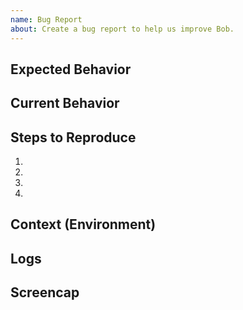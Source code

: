 ```yaml
---
name: Bug Report
about: Create a bug report to help us improve Bob.
---
```


<!--- Provide a general summary of the issue in the Title above -->

## Expected Behavior
<!--- Tell us what should happen -->

## Current Behavior
<!--- Tell us what happens instead of the expected behavior -->

## Steps to Reproduce
<!--- Provide a link to a live example, or an unambiguous set of steps to -->
<!--- reproduce this bug. Include code to reproduce, if relevant -->
1.
1.
1.
1.

## Context (Environment)
<!--- How has this issue affected you? What are you trying to accomplish? -->
<!--- Providing context helps us come up with a solution that is most useful in the real world -->

## Logs
<!--- You can download the log file for Bob inside Setting => "Download logs" -->
<!--- If possible, please upload the log file here. The log does not contain any personally identifiable information and private keys -->

## Screencap
<!--- If possible, please provide screenshots or video. -->
